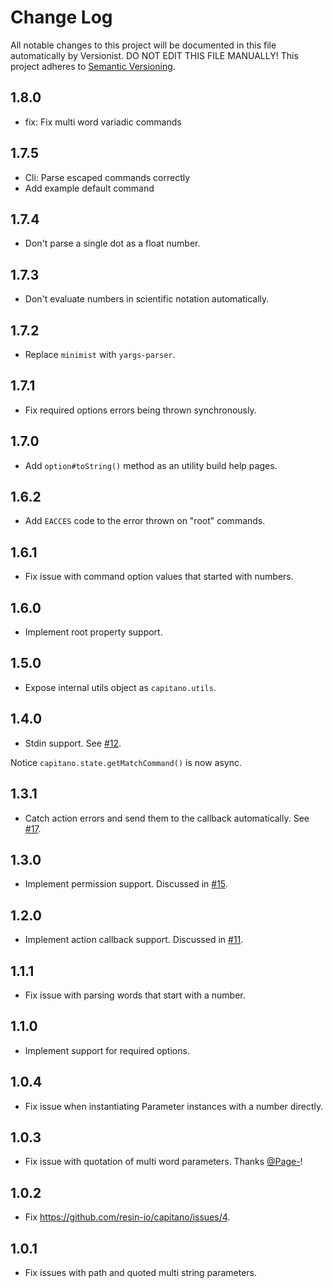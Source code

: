 # Change Log

All notable changes to this project will be documented in this file
automatically by Versionist. DO NOT EDIT THIS FILE MANUALLY!
This project adheres to [Semantic Versioning](http://semver.org/).

## 1.8.0

* fix: Fix multi word variadic commands

## 1.7.5

* Cli: Parse escaped commands correctly
* Add example default command

## 1.7.4

* Don't parse a single dot as a float number.

## 1.7.3

* Don't evaluate numbers in scientific notation automatically.

## 1.7.2

* Replace `minimist` with `yargs-parser`.

## 1.7.1

* Fix required options errors being thrown synchronously.

## 1.7.0

* Add `option#toString()` method as an utility build help pages.

## 1.6.2

* Add `EACCES` code to the error thrown on "root" commands.

## 1.6.1

* Fix issue with command option values that started with numbers.

## 1.6.0

* Implement root property support.

## 1.5.0

* Expose internal utils object as `capitano.utils`.

## 1.4.0

* Stdin support. See [#12](https://github.com/resin-io/capitano/issues/12).

Notice `capitano.state.getMatchCommand()` is now async.

## 1.3.1

* Catch action errors and send them to the callback automatically. See [#17](https://github.com/resin-io/capitano/pull/17).

## 1.3.0

* Implement permission support. Discussed in [#15](https://github.com/resin-io/capitano/issues/15).

## 1.2.0

* Implement action callback support. Discussed in [#11](https://github.com/resin-io/capitano/issues/11).

## 1.1.1

* Fix issue with parsing words that start with a number.

## 1.1.0

* Implement support for required options.

## 1.0.4

* Fix issue when instantiating Parameter instances with a number directly.

## 1.0.3

* Fix issue with quotation of multi word parameters. Thanks [@Page-](https://github.com/Page-)!

## 1.0.2

* Fix https://github.com/resin-io/capitano/issues/4.

## 1.0.1

* Fix issues with path and quoted multi string parameters.

